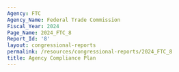 ```yaml
---
Agency: FTC
Agency_Name: Federal Trade Commission
Fiscal_Year: 2024
Page_Name: 2024_FTC_8
Report_Id: '8'
layout: congressional-reports
permalink: /resources/congressional-reports/2024_FTC_8
title: Agency Compliance Plan
---
```

